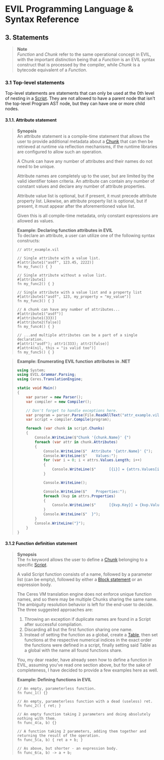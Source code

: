 ﻿# EVIL Programming Language & Syntax Reference

## 3. Statements

> **Note**  
> *Function* and *Chunk* refer to the same operational concept in EVIL, with the important distinction being that a 
> *Function* is an EVIL syntax construct that is processed by the compiler, while *Chunk* is a bytecode equivalent of a
> *Function*.

### 3.1 Top-level statements
Top-level statements are statements that can only be used at the 0th level of nesting in a [Script](01_script_overview.md).
They are not allowed to have a parent node that isn't the top-level Program AST node, but they can have one or more 
child nodes.

#### 3.1.1. Attribute statement
> **Synopsis**  
> An attribute statement is a compile-time statement that allows the user to provide additional metadata about a
> [Chunk](05_chunks.md) that can then be retrieved at runtime via reflection mechanisms, if the runtime libraries 
> are configured to allow such an operation.
> 
> A Chunk can have any number of attributes and their names do not need to be unique.
> 
> Attribute names are completely up to the user, but are limited by the valid identifier token criteria. An attribute
> can contain any number of constant values and declare any number of attribute properties.
> 
> Attribute value list is optional, but if present, it must precede attribute property list. Likewise, an attribute
> property list is optional, but if present, it must appear after the aforementioned value list.
> 
> Given this is all compile-time metadata, only constant expressions are allowed as values.

> **Example: Declaring function attributes in EVIL**  
> To declare an attribute, a user can utilize one of the following syntax constructs:
> ```
> // attr_example.vil
> 
> // Single attribute with a value list.
> #[attribute1("asdf", 123.45, 2222)]
> fn my_func() { }
> 
> // Single attribute without a value list.
> #[attribute1]
> fn my_func2() { }
> 
> // Single attribute with a value list and a property list
> #[attribute1("asdf", 123, my_property = "my_value")]
> fn my_func3() { }
> 
> // A chunk can have any number of attributes...
> #[attribute1("asdf")]
> #[attribute1(333)]
> #[attribute2(false)]
> fn my_func4() { }
> 
> // ...and multiple attributes can be a part of a single declaration.
> #[attr1("asdf"); attr1(333); attr2(false)]
> #[attr4(nil, this = "is valid too")]
> fn my_func5() { }
> ```

> **Example: Enumerating EVIL function attributes in .NET**
> ```csharp
> using System;
> using EVIL.Grammar.Parsing;
> using Ceres.TranslationEngine;
> 
> static void Main() 
> {
>     var parser = new Parser();
>     var compiler = new Compiler();
> 
>     // Don't forget to handle exceptions here.
>     var program = parser.Parse(File.ReadAllText("attr_example.vil"));
>     var script = compiler.Compile(program);
> 
>     foreach (var chunk in script.Chunks)
>     {
>         Console.WriteLine($"Chunk '{chunk.Name}' {")
>         foreach (var attr in chunk.Attributes)
>         {
>             Console.WriteLine($"  Attribute '{attr.Name}' {");
>             Console.WriteLine($"    Values:");
>             for (var i = 0; i < attrs.Values.Length; i++)
>             {
>                 Console.WriteLine($"      [{i}] = {attrs.Values[i]}");
>             }
> 
>             Console.WriteLine();
> 
>             Console.WriteLine($"    Properties:");
>             foreach (kvp in attrs.Properties)
>             {
>                 Console.WriteLine($"      [{kvp.Key}] = {kvp.Value}");
>             }
>             Console.WriteLine($"  }");
>         }
>         Console.WriteLine("}");
>     }
> }
> ```

#### 3.1.2 Function definition statement
> **Synopsis**  
> The `fn` keyword allows the user to define a [Chunk](05_chunks.md) belonging to a specific 
> [Script](01_script_overview.md). 
> 
> A valid Script function consists of a name, followed by a parameter list (can be empty), followed by either a 
> [Block statement](03_statements.md#321-block-statement) or an expression body.
> 
> The Ceres VM translation engine does not enforce unique function names, and so there may be multiple Chunks sharing 
> the same name. The ambiguity resolution behavior is left for the end-user to decide. The three suggested approaches 
> are:
> 1. Throwing an exception if duplicate names are found in a Script after successful compilation.
> 2. Discarding all but the first function sharing one name.
> 3. Instead of setting the function as a global, create a [Table](02_data_types.md#25-table), then set functions at the
>    respective numerical indices in the exact order the functions were defined in a script, finally setting said Table
>    as a global with the name all found functions share.
> 
> You, my dear reader, have already seen how to define a function in EVIL, assuming you've read one section above, but 
> for the sake of completeness, I have decided to provide a few examples here as well.

> **Example: Defining functions in EVIL**
> ```
> // An empty, parameterless function.
> fn func_1() {}
> 
> // An empty, parameterless function with a dead (useless) ret.
> fn func_2() { ret; }
> 
> // An empty function taking 2 parameters and doing absolutely nothing with them.
> fn func_4(a, b) {}
> 
> // A function taking 2 parameters, adding them together and returning the result of the operation.
> fn func_5(a, b) { ret a + b; }
> 
> // As above, but shorter - an expression body.
> fn func_6(a, b) -> a + b;
> ```